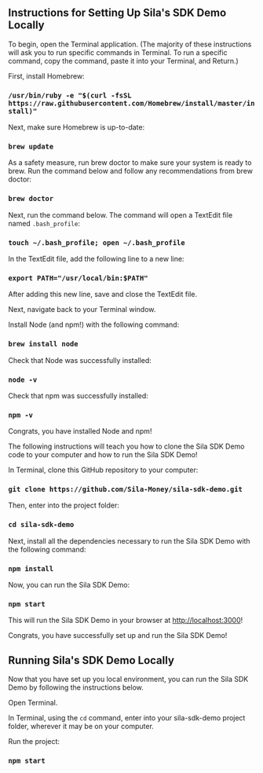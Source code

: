 ## Instructions for Setting Up Sila's SDK Demo Locally
To begin, open the Terminal application. (The majority of these instructions will ask you to run specific commands in Terminal. To run a specific command, copy the command, paste it into your Terminal, and Return.)  

First, install Homebrew:

### `/usr/bin/ruby -e "$(curl -fsSL https://raw.githubusercontent.com/Homebrew/install/master/install)"`

Next, make sure Homebrew is up-to-date:

### `brew update`

As a safety measure, run brew doctor to make sure your system is ready to brew. Run the command below and follow any recommendations from brew doctor:

### `brew doctor`

Next, run the command below. The command will open a TextEdit file named `.bash_profile`:

### `touch ~/.bash_profile; open ~/.bash_profile`

In the TextEdit file, add the following line to a new line:

### `export PATH="/usr/local/bin:$PATH"`

After adding this new line, save and close the TextEdit file. 

Next, navigate back to your Terminal window.

Install Node (and npm!) with the following command:

### `brew install node`

Check that Node was successfully installed:

### `node -v`

Check that npm was successfully installed:
### `npm -v`

Congrats, you have installed Node and npm!

The following instructions will teach you how to clone the Sila SDK Demo code to your computer and how to run the Sila SDK Demo!

In Terminal, clone this GitHub repository to your computer:
### `git clone https://github.com/Sila-Money/sila-sdk-demo.git`

Then, enter into the project folder:
### `cd sila-sdk-demo`

Next, install all the dependencies necessary to run the Sila SDK Demo with the following command:
### `npm install`

Now, you can run the Sila SDK Demo:

### `npm start`

This will run the Sila SDK Demo in your browser at [http://localhost:3000](http://localhost:3000)!

Congrats, you have successfully set up and run the Sila SDK Demo!

## Running Sila's SDK Demo Locally

Now that you have set up you local environment, you can run the Sila SDK Demo by following the instructions below.

Open Terminal. 

In Terminal, using the `cd` command, enter into your sila-sdk-demo project folder, wherever it may be on your computer.

Run the project:
### `npm start`
